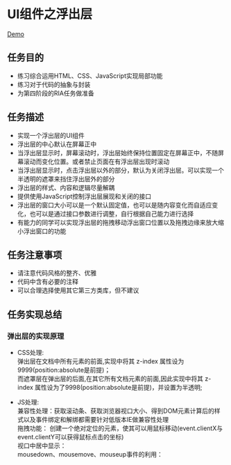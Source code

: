 # UI组件之浮出层
[Demo](http://1039958384.github.io/IFE/task3/task3-1)

## 任务目的
* 练习综合运用HTML、CSS、JavaScript实现局部功能
* 练习对于代码的抽象与封装
* 为第四阶段的RIA任务做准备

## 任务描述
* 实现一个浮出层的UI组件
* 浮出层的中心默认在屏幕正中
* 当浮出层显示时，屏幕滚动时，浮出层始终保持位置固定在屏幕正中，不随屏幕滚动而变化位置。或者禁止页面在有浮出层出现时滚动
* 当浮出层显示时，点击浮出层以外的部分，默认为关闭浮出层。可以实现一个半透明的遮罩来挡住浮出层外的部分
* 浮出层的样式、内容和逻辑尽量解耦
* 提供使用JavaScript控制浮出层展现和关闭的接口
* 浮出层的窗口大小可以是一个默认固定值，也可以是随内容变化而自适应变化，也可以是通过接口参数进行调整，自行根据自己能力进行选择
* 有能力的同学可以实现浮出层的拖拽移动浮出窗口位置以及拖拽边缘来放大缩小浮出窗口的功能

## 任务注意事项
* 请注意代码风格的整齐、优雅
* 代码中含有必要的注释
* 可以合理选择使用其它第三方类库，但不建议

## 任务实现总结
### 弹出层的实现原理

* CSS处理:<br> 
弹出层在文档中所有元素的前面,实现中将其 z-index 属性设为9999(position:absolute是前提)；<br>  而遮罩层在弹出层的后面,在其它所有文档元素的前面,因此实现中将其 z-index 属性设为了9998(position:absolute是前提)，并设置为半透明;

* JS处理: <br> 
兼容性处理：获取滚动条、获取浏览器视口大小、得到DOM元素计算后的样式以及事件绑定和解绑都需要针对低版本IE做兼容性处理   <br>
拖拽功能： 创建一个绝对定位的元素，使其可以用鼠标移动(event.clientX与event.clientY可以获得鼠标点击的坐标)<br>
视口中居中显示：  <br>
mousedown、mousemove、mouseup事件的利用： <br>



